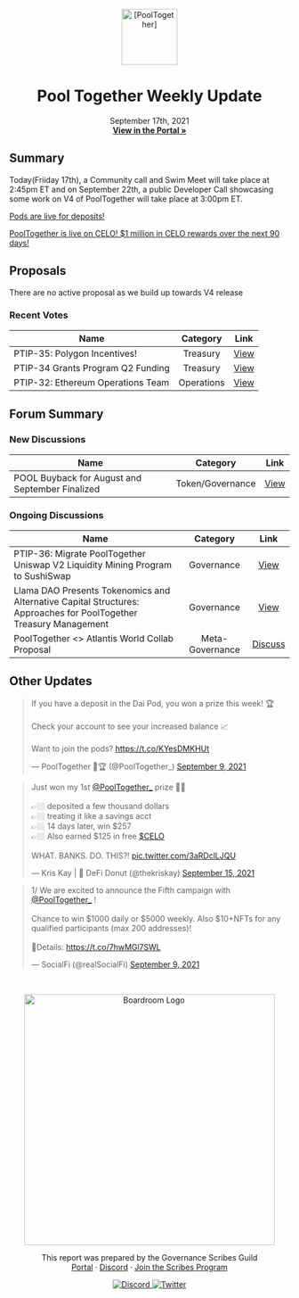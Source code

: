<p align="center">
  <a href="http://app.boardroom.info/pooltogether">
    <img src="https://gblobscdn.gitbook.com/spaces%2F-M58QPye9-PujrSjSWqv%2Favatar-1622495362917.png?alt=media" alt="[PoolTogether]" width="100" height="100" />
  </a>
  <h1 align="center">Pool Together Weekly Update</h1>
  <p align="center">
    September 17th, 2021
  <br />
  <a href="http://app.boardroom.info/pooltogether"><strong>View in the Portal »</strong></a>
  <br />
  </p>
</p>

## Summary

Today(Friiday 17th), a Community call and Swim Meet will take place at 2:45pm ET and on September 22th, a public Developer Call showcasing some work on V4 of PoolTogether will take place at 3:00pm ET.

[Pods are live for deposits! ](https://app.pooltogether.com/pods)
 
[PoolTogether is live on CELO! $1 million in CELO rewards over the next 90 days! ](https://app.pooltogether.com/?filter=celo)



## Proposals

There are no active proposal as we build up towards V4 release

### Recent Votes

| Name | Category | Link |
| ---- | :------: | :--: |
| PTIP-35: Polygon Incentives! | Treasury | [View](https://app.boardroom.info/pooltogether/proposal/cHJvcG9zYWw6cG9vbHRvZ2V0aGVyOmRlZmF1bHQ6MjE=) |
| PTIP-34 Grants Program Q2 Funding | Treasury | [View](https://app.boardroom.info/pooltogether/proposal/cHJvcG9zYWw6cG9vbHRvZ2V0aGVyOmRlZmF1bHQ6MjE=) |
| PTIP-32: Ethereum Operations Team | Operations | [View](https://app.boardroom.info/pooltogether/proposal/cHJvcG9zYWw6cG9vbHRvZ2V0aGVyOmRlZmF1bHQ6MjE=) |

## Forum Summary

### New Discussions

| Name                                                                           | Category |                 Link                  |
| ------------------------------------------------------------------------------ | :------: | :-----------------------------------: |
|POOL Buyback for August and September Finalized |Token/Governance| [View](https://gov.pooltogether.com/t/pool-buyback-for-august-and-september-finalized/1547/6)|


### Ongoing Discussions

| Name         | Category |             Link              |
| ------------ | :------: | :---------------------------: |
| PTIP-36: Migrate PoolTogether Uniswap V2 Liquidity Mining Program to SushiSwap | Governance | [View](https://gov.pooltogether.com/t/ptip-36-migrate-pooltogether-uniswap-v2-liquidity-mining-program-to-sushiswap/1519/8) |
| Llama DAO Presents Tokenomics and Alternative Capital Structures: Approaches for PoolTogether Treasury Management | Governance    | [View](https://gov.pooltogether.com/t/llama-dao-presents-tokenomics-and-alternative-capital-structures-approaches-for-pooltogether-treasury-management/1514) |
| PoolTogether <> Atlantis World Collab Proposal | Meta-Governance | [Discuss](https://gov.pooltogether.com/t/pooltogether-atlantis-world-collab-proposal/1490) |

## Other Updates

<blockquote class="twitter-tweet"><p lang="en" dir="ltr">If you have a deposit in the Dai Pod, you won a prize this week! 🏆<br><br>Check your account to see your increased balance 📈<br><br>Want to join the pods? <a href="https://t.co/KYesDMKHUt">https://t.co/KYesDMKHUt</a></p>&mdash; PoolTogether 🌊🏆 (@PoolTogether_) <a href="https://twitter.com/PoolTogether_/status/1435971478097469443?ref_src=twsrc%5Etfw">September 9, 2021</a></blockquote> <script async src="https://platform.twitter.com/widgets.js" charset="utf-8"></script>

<blockquote class="twitter-tweet"><p lang="en" dir="ltr">Just won my 1st <a href="https://twitter.com/PoolTogether_?ref_src=twsrc%5Etfw">@PoolTogether_</a> prize 🤑🤑<br><br>👉🏼 deposited a few thousand dollars<br>👉🏼 treating it like a savings acct<br>👉🏼 14 days later, win $257<br>👉🏼 Also earned $125 in free <a href="https://twitter.com/search?q=%24CELO&amp;src=ctag&amp;ref_src=twsrc%5Etfw">$CELO</a><br><br>WHAT. BANKS. DO. THIS?! <a href="https://t.co/3aRDclLJQU">pic.twitter.com/3aRDclLJQU</a></p>&mdash; Kris Kay | 🍩 DeFi Donut (@thekriskay) <a href="https://twitter.com/thekriskay/status/1438272868765274117?ref_src=twsrc%5Etfw">September 15, 2021</a></blockquote> <script async src="https://platform.twitter.com/widgets.js" charset="utf-8"></script>

<blockquote class="twitter-tweet"><p lang="en" dir="ltr">1/ We are excited to announce the Fifth campaign with <a href="https://twitter.com/PoolTogether_?ref_src=twsrc%5Etfw">@PoolTogether_</a> !<br><br>Chance to win $1000 daily or $5000 weekly. Also $10+NFTs for any qualified participants (max 200 addresses)!<br><br>🔗Details: <a href="https://t.co/7hwMGl7SWL">https://t.co/7hwMGl7SWL</a></p>&mdash; SocialFi (@realSocialFi) <a href="https://twitter.com/realSocialFi/status/1435994056006324231?ref_src=twsrc%5Etfw">September 9, 2021</a></blockquote> <script async src="https://platform.twitter.com/widgets.js" charset="utf-8"></script>

<br />

<p align="center">
  <a href="http://app.boardroom.info/">
    <img src="https://i.ibb.co/PFcchnQ/boardroom.png" alt="Boardroom Logo" width="450" />
  </a>
</p>

<p align="center">
	This report was prepared by the Governance Scribes Guild
  <br />
  <a href="http://boardroom.info/">Portal</a>
  ·
  <a href="https://discord.com/invite/tgrTFg9">Discord</a>
  ·
  <a href="https://boardroom.mirror.xyz/JHrN8nVy_J4C7Xzj37zoyPANg0ZnNszhWy9YOZHC0lM">Join the Scribes Program</a>
</p>

<p align="center">
  <a href="https://discord.gg/CEZ8WfuK8s">
    <img src="https://img.shields.io/badge/Discord-Join-7289da?style=for-the-badge&logo=discord&logoColor=white" alt="Discord" />
  </a>
  <a href="https://twitter.com/boardroom_info">
    <img src="https://img.shields.io/badge/Twitter-Follow-1da1f2?style=for-the-badge&logo=twitter&logoColor=white" alt="Twitter" />
  </a>
</p>
